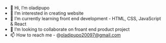 - 👋 Hi, I’m oladipupo
- 👀 I’m interested in creating website
- 🌱 I’m currently learning front end development - HTML, CSS, JavaScript & React
- 💞️ I’m looking to collaborate on froant end product project
- 📫 How to reach me - @oladipupo20097@gmail.com

<!---
oladipupo9/oladipupo9 is a ✨ special ✨ repository because its `README.md` (this file) appears on your GitHub profile.
You can click the Preview link to take a look at your changes.
--->
